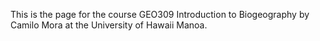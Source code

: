 This is the page for the course GEO309 Introduction to Biogeography by Camilo Mora at the University of Hawaii Manoa.

